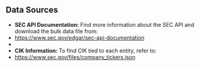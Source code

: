## Data Sources

- **SEC API Documentation:** Find more information about the SEC API and download the bulk data file from:
- https://www.sec.gov/edgar/sec-api-documentation
- 
- **CIK Information:** To find CIK tied to each entity, refer to:
-  https://www.sec.gov/files/company_tickers.json
